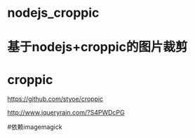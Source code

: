 nodejs_croppic
==============

# 基于nodejs+croppic的图片裁剪


# croppic
 https://github.com/styoe/croppic

 http://www.jqueryrain.com/?S4PWDcPG

#依赖imagemagick
